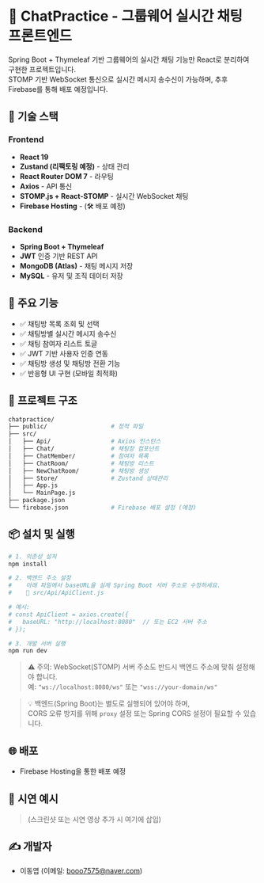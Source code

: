 # 💬 ChatPractice - 그룹웨어 실시간 채팅 프론트엔드

Spring Boot + Thymeleaf 기반 그룹웨어의 실시간 채팅 기능만 React로 분리하여 구현한 프로젝트입니다.  
STOMP 기반 WebSocket 통신으로 실시간 메시지 송수신이 가능하며, 추후 Firebase를 통해 배포 예정입니다.

## 🚀 기술 스택

### Frontend
- **React 19**
- **Zustand (리팩토링 예정)** - 상태 관리
- **React Router DOM 7** - 라우팅
- **Axios** - API 통신
- **STOMP.js + React-STOMP** - 실시간 WebSocket 채팅
- **Firebase Hosting** - (🛠 배포 예정)

### Backend
- **Spring Boot + Thymeleaf**
- **JWT** 인증 기반 REST API
- **MongoDB (Atlas)** - 채팅 메시지 저장
- **MySQL** - 유저 및 조직 데이터 저장

## 🧩 주요 기능

- ✅ 채팅방 목록 조회 및 선택
- ✅ 채팅방별 실시간 메시지 송수신
- ✅ 채팅 참여자 리스트 토글
- ✅ JWT 기반 사용자 인증 연동
- ✅ 채팅방 생성 및 채팅방 전환 기능
- ✅ 반응형 UI 구현 (모바일 최적화)

## 📁 프로젝트 구조

```bash
chatpractice/
├── public/                  # 정적 파일
├── src/
│   ├── Api/                 # Axios 인스턴스
│   ├── Chat/                # 채팅창 컴포넌트
│   ├── ChatMember/          # 참여자 목록
│   ├── ChatRoom/            # 채팅방 리스트
│   ├── NewChatRoom/         # 채팅방 생성
│   ├── Store/               # Zustand 상태관리
│   ├── App.js
│   └── MainPage.js
├── package.json
└── firebase.json            # Firebase 배포 설정 (예정)
```

## 📦 설치 및 실행

```bash
# 1. 의존성 설치
npm install

# 2. 백엔드 주소 설정
#    아래 파일에서 baseURL을 실제 Spring Boot 서버 주소로 수정하세요.
#    📍 src/Api/ApiClient.js

# 예시:
# const ApiClient = axios.create({
#   baseURL: "http://localhost:8080"  // 또는 EC2 서버 주소
# });

# 3. 개발 서버 실행
npm run dev
```

> ⚠️ 주의: WebSocket(STOMP) 서버 주소도 반드시 백엔드 주소에 맞춰 설정해야 합니다.  
> 예: `"ws://localhost:8080/ws"` 또는 `"wss://your-domain/ws"`

> 💡 백엔드(Spring Boot)는 별도로 실행되어 있어야 하며,  
> CORS 오류 방지를 위해 `proxy` 설정 또는 Spring CORS 설정이 필요할 수 있습니다.

## 🌐 배포
- Firebase Hosting을 통한 배포 예정

## 📸 시연 예시
> (스크린샷 또는 시연 영상 추가 시 여기에 삽입)

## ✍️ 개발자
- 이동엽 (이메일: booo7575@naver.com)
